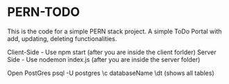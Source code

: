 # PERN-TODO
This is the code for a simple PERN stack project. A simple ToDo Portal with add, updating, deleting functionalities.

Client-Side - Use npm start (after you are inside the client forlder)
Server Side - Use nodemon index.js (after you are inside the server folder)

Open PostGres
psql -U postgres
\c databaseName
\dt (shows all tables)
